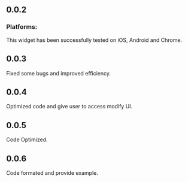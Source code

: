 ## 0.0.2

### Platforms:
This widget has been successfully tested on iOS, Android and Chrome.

## 0.0.3
Fixed some bugs and improved efficiency.

## 0.0.4
Optimized code and give user to access modify UI.

## 0.0.5
Code Optimized.

## 0.0.6
Code formated and provide example.